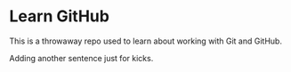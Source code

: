 # Learn GitHub

This is a throwaway repo used to learn about working with Git and GitHub.

Adding another sentence just for kicks. 
